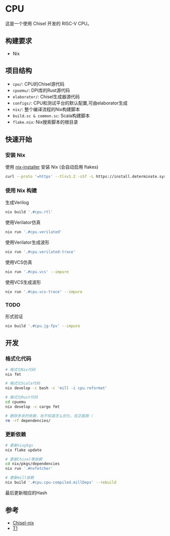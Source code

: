 # CPU

这是一个使用 Chisel 开发的 RISC-V CPU。

## 构建要求

- Nix

## 项目结构

- `cpu/`: CPU的Chisel源代码
- `cpuemu/`: DPI库的Rust源代码
- `elaborator/`: Chisel生成器源代码
- `configs/`: CPU和测试平台的默认配置,可由elaborator生成
- `nix/`: 整个编译流程的Nix构建脚本
- `build.sc & common.sc`: Scala构建脚本
- `flake.nix`: Nix搜索脚本的根目录

## 快速开始

### 安装 Nix

使用 [nix-installer](https://github.com/DeterminateSystems/nix-installer) 安装 Nix (会自动启用 flakes)
   ```bash
   curl --proto '=https' --tlsv1.2 -sSf -L https://install.determinate.systems/nix | sh -s -- install
   ```

### 使用 Nix 构建

生成Verilog
```bash
nix build '.#cpu.rtl'
```

使用Verilator仿真
```bash
nix run '.#cpu.verilated'
```

使用Verilator生成波形
```bash
nix run '.#cpu.verilated-trace'
```

使用VCS仿真
```bash
nix run '.#cpu.vcs' --impure
```

使用VCS生成波形
```bash
nix run '.#cpu.vcs-trace' --impure
```

### TODO

形式验证
```bash
nix build '.#cpu.jg-fpv' --impure
```

## 开发

### 格式化代码
```bash
# 格式化Nix代码
nix fmt

# 格式化Scala代码
nix develop -c bash -c 'mill -i cpu.reformat'

# 格式化Rust代码
cd cpuemu
nix develop -c cargo fmt

# 删除多余的依赖，尚不知道怎么优化，反正能跑（
rm -rf dependencies/
```

### 更新依赖
```bash
# 更新nixpkgs
nix flake update

# 更新Chisel等依赖
cd nix/pkgs/dependencies
nix run '.#nvfetcher'

# 更新mill依赖
nix build '.#cpu.cpu-compiled.millDeps' --rebuild

```
最后更新相应的Hash

## 参考

- [Chisel-nix](https://github.com/chipsalliance/chisel-nix)
- [T1](https://github.com/chipsalliance/t1)


